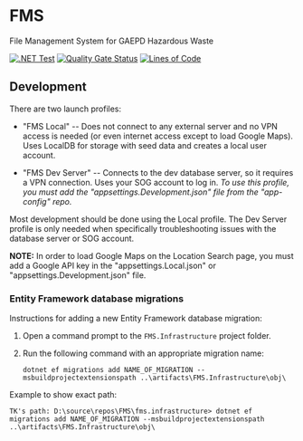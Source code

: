 # FMS

File Management System for GAEPD Hazardous Waste

[![.NET Test](https://github.com/gaepdit/fms/actions/workflows/dotnet-test.yml/badge.svg)](https://github.com/gaepdit/fms/actions/workflows/dotnet-test.yml)
[![Quality Gate Status](https://sonarcloud.io/api/project_badges/measure?project=gaepdit_FMS&metric=alert_status)](https://sonarcloud.io/summary/new_code?id=gaepdit_FMS)
[![Lines of Code](https://sonarcloud.io/api/project_badges/measure?project=gaepdit_FMS&metric=ncloc)](https://sonarcloud.io/summary/new_code?id=gaepdit_FMS)

## Development

There are two launch profiles:

* "FMS Local" -- Does not connect to any external server and no VPN access is needed (or even internet access except to load Google Maps). Uses LocalDB for storage with seed data and creates a local user account.

* "FMS Dev Server" -- Connects to the dev database server, so it requires a VPN connection. Uses your SOG account to log in. *To use this profile, you must add the "appsettings.Development.json" file from the "app-config" repo.*

Most development should be done using the Local profile. The Dev Server profile is only needed when specifically troubleshooting issues with the database server or SOG account.

**NOTE:** In order to load Google Maps on the Location Search page, you must add a Google API key in the "appsettings.Local.json" or "appsettings.Development.json" file.

### Entity Framework database migrations

Instructions for adding a new Entity Framework database migration:

1. Open a command prompt to the `FMS.Infrastructure` project folder.

2. Run the following command with an appropriate migration name:

   `dotnet ef migrations add NAME_OF_MIGRATION --msbuildprojectextensionspath ..\artifacts\FMS.Infrastructure\obj\`

Example to show exact path:

   `TK's path: D:\source\repos\FMS\fms.infrastructure> dotnet ef migrations add NAME_OF_MIGRATION --msbuildprojectextensionspath ..\artifacts\FMS.Infrastructure\obj\`
